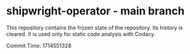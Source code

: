 # shipwright-operator - main branch

This repository contains the frozen state of the repository.
Its history is cleared. It is used only for static code
analysis with Codacy.

Commit Time: 1714551328